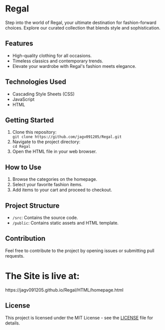  <h1>Regal</h1>

  <p>Step into the world of Regal, your ultimate destination for fashion-forward choices. Explore our curated collection that blends style and sophistication.</p>

  <h2>Features</h2>

  <ul>
    <li>High-quality clothing for all occasions.</li>
    <li>Timeless classics and contemporary trends.</li>
    <li>Elevate your wardrobe with Regal's fashion meets elegance.</li>
  </ul>

  <h2>Technologies Used</h2>

  <ul>
   
   <li>Cascading Style Sheets (CSS)</li>
    <li>JavaScript</li>
    <li>HTML</li>
  </ul>

  <h2>Getting Started</h2>

  <ol>
    <li>Clone this repository:</li>
    <code>git clone https://github.com/jagv091205/Regal.git</code>
    <li>Navigate to the project directory:</li>
    <code>cd Regal</code>
    <li>Open the HTML file in your web browser.</li>
  </ol>

  <h2>How to Use</h2>

  <ol>
    <li>Browse the categories on the homepage.</li>
    <li>Select your favorite fashion items.</li>
    <li>Add items to your cart and proceed to checkout.</li>
  </ol>

  <h2>Project Structure</h2>

  <ul>
    <li><code>/src</code>: Contains the source code.</li>
    <li><code>/public</code>: Contains static assets and HTML template.</li>
  </ul>

  <h2>Contribution</h2>

  <p>Feel free to contribute to the project by opening issues or submitting pull requests.</p>

  <h1>The Site is live at:</h1>
  <p>https://jagv091205.github.io/Regal/HTML/homepage.html</p>

  <h2>License</h2>

  <p>This project is licensed under the MIT License - see the <a href="LICENSE">LICENSE</a> file for details.</p>
